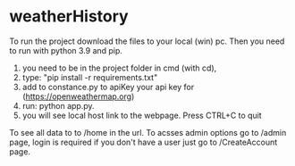 # weatherHistory

To run the project download the files to your local (win) pc. Then you need to run with python 3.9 and pip.

   1. you need to be in the project folder in cmd (with cd),
   2. type: "pip install -r requirements.txt"
   3. add to constance.py to apiKey your api key for (https://openweathermap.org)
   4. run: python app.py.
   5. you will see local host link to the webpage. Press CTRL+C to quit

To see all data to to /home in the url.
To acsses admin options go to /admin page, login is required if you don't have a user just go to /CreateAccount page.
